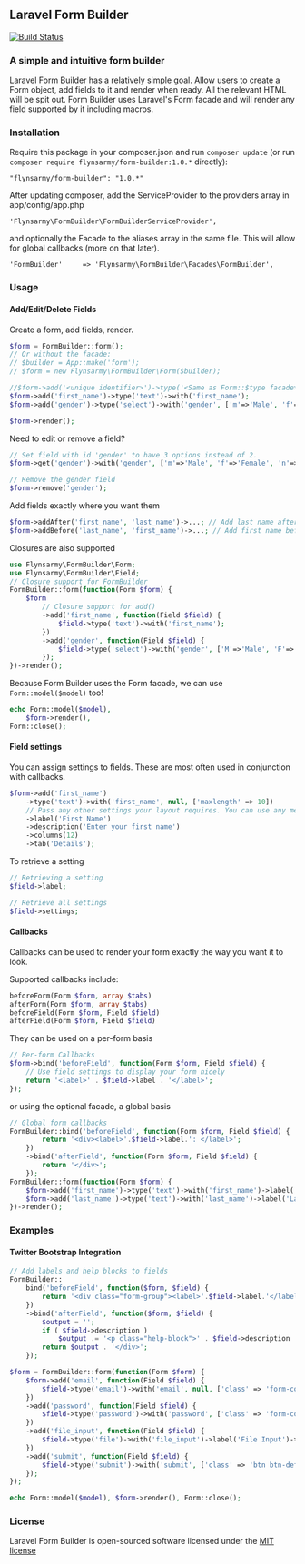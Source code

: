 ## Laravel Form Builder

[![Build Status](https://travis-ci.org/Flynsarmy/laravel-form-builder.png?branch=master)](https://travis-ci.org/Flynsarmy/laravel-form-builder)

### A simple and intuitive form builder

Laravel Form Builder has a relatively simple goal. Allow users to create a Form
object, add fields to it and render when ready. All the relevant HTML will be
spit out. Form Builder uses Laravel's Form facade and will render any field
supported by it including macros.


### Installation

Require this package in your composer.json and run `composer update` (or run `composer require flynsarmy/form-builder:1.0.*` directly):

	"flynsarmy/form-builder": "1.0.*"

After updating composer, add the ServiceProvider to the providers array in app/config/app.php

	'Flynsarmy\FormBuilder\FormBuilderServiceProvider',

and optionally the Facade to the aliases array in the same file. This will allow for global callbacks (more on that later).

	'FormBuilder'     => 'Flynsarmy\FormBuilder\Facades\FormBuilder',


### Usage

#### Add/Edit/Delete Fields

Create a form, add fields, render.

```php
$form = FormBuilder::form();
// Or without the facade:
// $builder = App::make('form');
// $form = new Flynsarmy\FormBuilder\Form($builder);

//$form->add('<unique identifier>')->type('<Same as Form::$type facade>')->with('<any args required by Form::$type facade>');
$form->add('first_name')->type('text')->with('first_name');
$form->add('gender')->type('select')->with('gender', ['m'=>'Male', 'f'=>'Female']);

$form->render();
```

Need to edit or remove a field?

```php
// Set field with id 'gender' to have 3 options instead of 2.
$form->get('gender')->with('gender', ['m'=>'Male', 'f'=>'Female', 'n'=>'Not Telling']);

// Remove the gender field
$form->remove('gender');
```

Add fields exactly where you want them

```php
$form->addAfter('first_name', 'last_name')->...; // Add last name after first name
$form->addBefore('last_name', 'first_name')->...; // Add first name before last name
```

Closures are also supported

```php
use Flynsarmy\FormBuilder\Form;
use Flynsarmy\FormBuilder\Field;
// Closure support for FormBuilder
FormBuilder::form(function(Form $form) {
	$form
		// Closure support for add()
		->add('first_name', function(Field $field) {
			$field->type('text')->with('first_name');
		})
		->add('gender', function(Field $field) {
			$field->type('select')->with('gender', ['M'=>'Male', 'F'=>'Female']);
		});
})->render();
```

Because Form Builder uses the Form facade, we can use `Form::model($model)` too!

```php
echo Form::model($model),
    $form->render(),
Form::close();
```


#### Field settings

You can assign settings to fields. These are most often used in conjunction with callbacks.

```php
$form->add('first_name')
	->type('text')->with('first_name', null, ['maxlength' => 10])
	// Pass any other settings your layout requires. You can use any method name.
	->label('First Name')
	->description('Enter your first name')
	->columns(12)
	->tab('Details');
```

To retrieve a setting

```php
// Retrieving a setting
$field->label;

// Retrieve all settings
$field->settings;
```

#### Callbacks

Callbacks can be used to render your form exactly the way you want it to look.

Supported callbacks include:

```php
beforeForm(Form $form, array $tabs)
afterForm(Form $form, array $tabs)
beforeField(Form $form, Field $field)
afterField(Form $form, Field $field)
```

They can be used on a per-form basis

```php
// Per-form Callbacks
$form->bind('beforeField', function(Form $form, Field $field) {
	// Use field settings to display your form nicely
	return '<label>' . $field->label . '</label>';
});
```

or using the optional facade, a global basis

```php
// Global form callbacks
FormBuilder::bind('beforeField', function(Form $form, Field $field) {
		return '<div><label>'.$field->label.': </label>';
	})
	->bind('afterField', function(Form $form, Field $field) {
		return '</div>';
	});
FormBuilder::form(function(Form $form) {
	$form->add('first_name')->type('text')->with('first_name')->label('First Name');
	$form->add('last_name')->type('text')->with('last_name')->label('Last Name');
})->render();
```


### Examples

#### Twitter Bootstrap Integration

```php
// Add labels and help blocks to fields
FormBuilder::
	bind('beforeField', function($form, $field) {
		return '<div class="form-group"><label>'.$field->label.'</label>';
	})
	->bind('afterField', function($form, $field) {
		$output = '';
		if ( $field->description )
			$output .= '<p class="help-block">' . $field->description . '</p>';
		return $output . '</div>';
	});

$form = FormBuilder::form(function(Form $form) {
	$form->add('email', function(Field $field) {
		$field->type('email')->with('email', null, ['class' => 'form-control', 'placeholder' => 'Enter email'])->label('Email Address');
	})
	->add('password', function(Field $field) {
		$field->type('password')->with('password', ['class' => 'form-control', 'placeholder' => 'Password'])->label('Password');
	})
	->add('file_input', function(Field $field) {
		$field->type('file')->with('file_input')->label('File Input')->description("Example block-level help text here.");
	})
	->add('submit', function(Field $field) {
		$field->type('submit')->with('submit', ['class' => 'btn btn-default']);
	});
});

echo Form::model($model), $form->render(), Form::close();
```

### License

Laravel Form Builder is open-sourced software licensed under the [MIT license](http://opensource.org/licenses/MIT)
